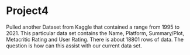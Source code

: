 # Project4

Pulled another Dataset from Kaggle that contained a range from 1995 to 2021.
This particular data set contains the Name, Platform, Summary/Plot, Metacritic Rating and User Rating.
There is about 18801 rows of data. The question is how can this assist with our current data set.
